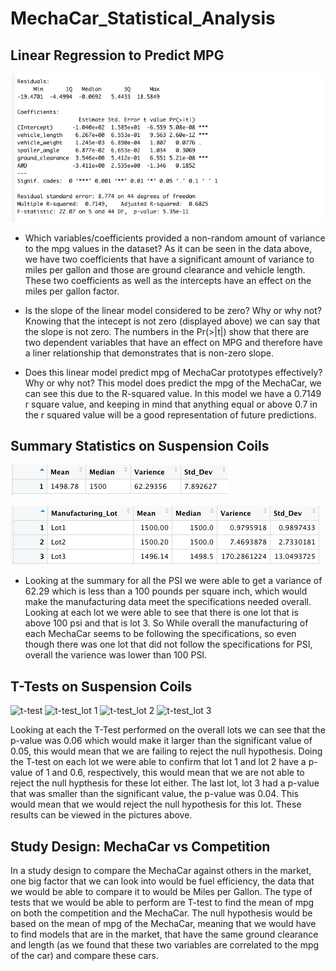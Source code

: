 # MechaCar_Statistical_Analysis
## Linear Regression to Predict MPG
![lm_image](https://github.com/Mparra14/MechaCar_Statistical_Analysis/blob/main/mechaCar_lm%20summary.png)
* Which variables/coefficients provided a non-random amount of variance to the mpg values in the dataset?
  As it can be seen in the data above, we have two coefficients that have a significant amount of variance to miles per gallon and those are ground clearance and vehicle length. These two coefficients as well as the intercepts have an effect on the miles per gallon factor. 
* Is the slope of the linear model considered to be zero? Why or why not?
  Knowing that the intecept is not zero (displayed above) we can say that the slope is not zero. The numbers in the Pr(>|t|) show that there are two dependent variables that have an effect on MPG and therefore have a liner relationship that demonstrates that is non-zero slope.

* Does this linear model predict mpg of MechaCar prototypes effectively? Why or why not?
This model does predict the mpg of the MechaCar, we can see this due to the R-squared value. In this model we have a 0.7149 r square value, and keeping in mind that anything equal or above 0.7 in the r squared value will be a good representation of future predictions. 

## Summary Statistics on Suspension Coils
![summary](https://github.com/Mparra14/MechaCar_Statistical_Analysis/blob/main/Summary.png)

![lot_summary](https://github.com/Mparra14/MechaCar_Statistical_Analysis/blob/main/Lot_Summary.png)

* Looking at the summary for all the PSI we were able to get a variance of 62.29 which is less than a 100 pounds per square inch, which would make the manufacturing data meet the specifications needed overall. Looking at each lot we were able to see that there is one lot that is above 100 psi and that is lot 3. So While overall the manufacturing of each MechaCar seems to be following the specifications, so even though there was one lot that did not follow the specifications for PSI, overall the varience was lower than 100 PSI. 

## T-Tests on Suspension Coils
![t-test]()
![t-test_lot 1]()
![t-test_lot 2]()
![t-test_lot 3]()

Looking at each the T-Test performed on the overall lots we can see that the p-value was 0.06 which would make it larger than the significant value of 0.05, this would mean that we are failing to reject the null hypothesis. Doing the T-test on each lot we were able to confirm that lot 1 and lot 2 have a p-value of 1 and 0.6, respectively, this would mean that we are not able to reject the null hypthesis for these lot either. The last lot, lot 3 had a p-value that was smaller than the significant value, the p-value was 0.04. This would mean that we would reject the null hypothesis for this lot. These results can be viewed in the pictures above. 

## Study Design: MechaCar vs Competition

In a study design to compare the MechaCar against others in the market, one big factor that we can look into would be fuel efficiency, the data that we would be able to compare it to would be Miles per Gallon. The type of tests that we would be able to perform are T-test to find the mean of mpg on both the competition and the MechaCar. The null hypothesis would be based on the mean of mpg of the MechaCar, meaning that we would have to find models that are in the market, that have the same ground clearance and length (as we found that these two variables are correlated to the mpg of the car) and compare these cars. 
